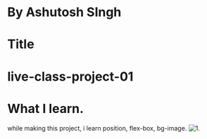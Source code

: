 # By Ashutosh SIngh
# Title
# live-class-project-01
# What I learn.
while  making this project, i learn position, flex-box, bg-image.
![1](https://user-images.githubusercontent.com/109889191/187957131-b10da287-0fd6-4200-9d4e-02cdd291d141.png).

